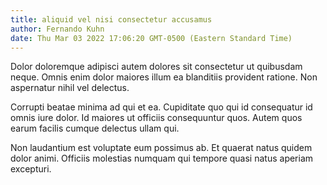 ```yaml
---
title: aliquid vel nisi consectetur accusamus
author: Fernando Kuhn
date: Thu Mar 03 2022 17:06:20 GMT-0500 (Eastern Standard Time)
---
```

Dolor doloremque adipisci autem dolores sit consectetur ut quibusdam neque. Omnis enim dolor maiores illum ea blanditiis provident ratione. Non aspernatur nihil vel delectus.

 Corrupti beatae minima ad qui et ea. Cupiditate quo qui id consequatur id omnis iure dolor. Id maiores ut officiis consequuntur quos. Autem quos earum facilis cumque delectus ullam qui.

 Non laudantium est voluptate eum possimus ab. Et quaerat natus quidem dolor animi. Officiis molestias numquam qui tempore quasi natus aperiam excepturi.